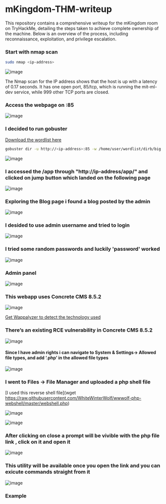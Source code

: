 # mKingdom-THM-writeup
This repository contains a comprehensive writeup for the mKingdom room on TryHackMe, detailing the steps taken to achieve complete ownership of the machine. Below is an overview of the process, including reconnaissance, exploitation, and privilege escalation.



### Start with nmap scan 

```bash
sudo nmap <ip-address>
```

![image](https://github.com/user-attachments/assets/4a0e9e63-3c9a-4e79-8823-51a22a9fe50b)

The Nmap scan for the IP address shows that the host is up with a latency of 0.17 seconds. It has one open port, 85/tcp, which is running the mit-ml-dev service, while 999 other TCP ports are closed.



### Access the webpage on :85

![image](https://github.com/user-attachments/assets/76b1b795-ba4f-43ff-94ad-cec3ca077fab)



### I decided to run gobuster

[Download the wordlist here](https://github.com/digination/dirbuster-ng/blob/master/wordlists/big.txt)

```bash
gobuster dir -u http://<ip-address>:85 -w /home/user/wordlist/dirb/big.txt -x php,html,aspx,jsp
```
![image](https://github.com/user-attachments/assets/27a45576-b71c-41db-8b0a-0e15e5ac6d05)



### I accessed the /app through "http://ip-address/app/" and clicked on jump button which landed on the following page

![image](https://github.com/user-attachments/assets/b5415832-7751-4436-ab28-3a73169f1b62)



### Exploring the Blog page i found a blog posted by the admin

![image](https://github.com/user-attachments/assets/5c237961-e386-4358-ac42-cd425a5c3e00)



### I desided to use admin username and tried to login 

![image](https://github.com/user-attachments/assets/7587ddf2-7ef3-43b4-aca1-d5f35dfdd63e)



### I tried some random passwords and luckily 'password' worked

![image](https://github.com/user-attachments/assets/fb2af502-a03a-474d-b9a3-326c60769fda)



### Admin panel 

![image](https://github.com/user-attachments/assets/22a1f533-3df8-4a8c-9c68-bae1ef1fd7a4)



### This webapp uses Concrete CMS 8.5.2

![image](https://github.com/user-attachments/assets/bc7272bb-4183-4289-867e-cfb683b8391a)

[Get Wappalyzer to detect the technology used](https://chromewebstore.google.com/detail/wappalyzer-technology-pro/gppongmhjkpfnbhagpmjfkannfbllamg)



### There’s an existing RCE vulnerability in Concrete CMS 8.5.2

![image](https://github.com/user-attachments/assets/04043958-d4a9-491f-8e8a-21b3b6372fae)



#### Since I have admin rights i can navigate to System & Settings-> Allowed file types, and add ‘.php’ in the allowed file types

![image](https://github.com/user-attachments/assets/85febb9a-c864-410d-a30e-e4ff7def015d)




### I went to Files -> File Manager and uploaded a php shell file

[I used this reverse shell file](wget https://raw.githubusercontent.com/WhiteWinterWolf/wwwolf-php-webshell/master/webshell.php)

![image](https://github.com/user-attachments/assets/53ad07a7-c823-42d5-a0b7-fd53766ebf86)

![image](https://github.com/user-attachments/assets/271795f1-5752-4ad6-a645-94d310b2d40b)



### After clicking on close a prompt will be vivible with the php file link , click on it and open it 

![image](https://github.com/user-attachments/assets/1faeac29-a0a5-4924-95f0-3761e3901a26)



### This utility will be available once you open the link and you can exicute commands straight from it

![image](https://github.com/user-attachments/assets/9e9c3023-c60b-4721-b2d1-03352bfa906f)



### Example









